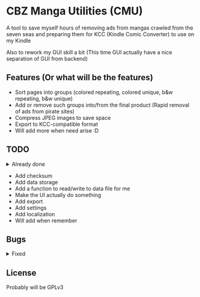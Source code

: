 # CBZ Manga Utilities (CMU)

A tool to save myself hours of removing ads from mangas crawled from the seven seas
and preparing them for KCC (Kindle Comic Converter) to use on my Kindle

Also to rework my GUI skill a bit (This time GUI actually have a nice separation of GUI from backend)


## Features (Or what will be the features)

- Sort pages into groups (colored repeating, colored unique, b&w repeating, b&w unique)
- Add or remove such groups into/from the final product (Rapid removal of ads from pirate sites)
- Compress JPEG images to save space
- Export to KCC-compatible format
- Will add more when need arise :D

## TODO
<details>
  <summary>Already done</summary>

</details>

- Add checksum
- Add data storage
- Add a function to read/write to data file for me 
- Make the UI actually do something
- Add export
- Add settings
- Add localization
- Will add when remember

## Bugs
<details>
  <summary>Fixed</summary>

</details>

## License
Probably will be GPLv3